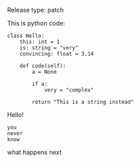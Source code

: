 Release type: patch

This is python code:

```
class Hello:
    this: int = 1
    is: string = "very"
    convincing: float = 3.14

    def code(self):
        a = None

        if a:
            very = "complex"

        return "This is a string instead"
```

Hello!

```
you
never
know
```

what happens
next
